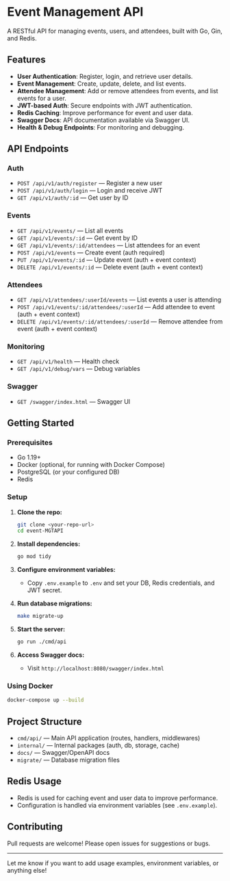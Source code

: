 # Event Management API

A RESTful API for managing events, users, and attendees, built with Go, Gin, and Redis.

## Features

- **User Authentication**: Register, login, and retrieve user details.
- **Event Management**: Create, update, delete, and list events.
- **Attendee Management**: Add or remove attendees from events, and list events for a user.
- **JWT-based Auth**: Secure endpoints with JWT authentication.
- **Redis Caching**: Improve performance for event and user data.
- **Swagger Docs**: API documentation available via Swagger UI.
- **Health & Debug Endpoints**: For monitoring and debugging.

## API Endpoints

### Auth

- `POST /api/v1/auth/register` — Register a new user
- `POST /api/v1/auth/login` — Login and receive JWT
- `GET /api/v1/auth/:id` — Get user by ID

### Events

- `GET /api/v1/events/` — List all events
- `GET /api/v1/events/:id` — Get event by ID
- `GET /api/v1/events/:id/attendees` — List attendees for an event
- `POST /api/v1/events` — Create event (auth required)
- `PUT /api/v1/events/:id` — Update event (auth + event context)
- `DELETE /api/v1/events/:id` — Delete event (auth + event context)

### Attendees

- `GET /api/v1/attendees/:userId/events` — List events a user is attending
- `POST /api/v1/events/:id/attendees/:userId` — Add attendee to event (auth + event context)
- `DELETE /api/v1/events/:id/attendees/:userId` — Remove attendee from event (auth + event context)

### Monitoring

- `GET /api/v1/health` — Health check
- `GET /api/v1/debug/vars` — Debug variables

### Swagger

- `GET /swagger/index.html` — Swagger UI

## Getting Started

### Prerequisites

- Go 1.19+
- Docker (optional, for running with Docker Compose)
- PostgreSQL (or your configured DB)
- Redis

### Setup

1. **Clone the repo:**
   ```bash
   git clone <your-repo-url>
   cd event-MGTAPI
   ```

2. **Install dependencies:**
   ```bash
   go mod tidy
   ```

3. **Configure environment variables:**
   - Copy `.env.example` to `.env` and set your DB, Redis credentials, and JWT secret.

4. **Run database migrations:**
   ```bash
   make migrate-up
   ```

5. **Start the server:**
   ```bash
   go run ./cmd/api
   ```

6. **Access Swagger docs:**
   - Visit `http://localhost:8080/swagger/index.html`

### Using Docker

```bash
docker-compose up --build
```

## Project Structure

- `cmd/api/` — Main API application (routes, handlers, middlewares)
- `internal/` — Internal packages (auth, db, storage, cache)
- `docs/` — Swagger/OpenAPI docs
- `migrate/` — Database migration files

## Redis Usage

- Redis is used for caching event and user data to improve performance.
- Configuration is handled via environment variables (see `.env.example`).

## Contributing

Pull requests are welcome! Please open issues for suggestions or bugs.

---

Let me know if you want to add usage examples, environment variables, or anything else!
